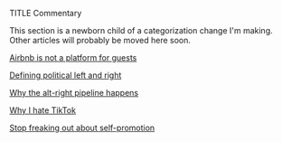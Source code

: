 TITLE Commentary

This section is a newborn child of a categorization change I'm making. Other articles will probably be moved here soon.

[Airbnb is not a platform for guests](airbnb)

[Defining political left and right](left_right)

[Why the alt-right pipeline happens](alt-right-pipeline)

[Why I hate TikTok](tiktok)

[Stop freaking out about self-promotion](self-promotion)
